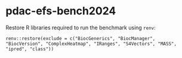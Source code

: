 # pdac-efs-bench2024

Restore R libraries required to run the benchmark using `renv`:
```
renv::restore(exclude = c("BiocGenerics", "BiocManager", "BiocVersion", "ComplexHeatmap", "IRanges", "S4Vectors", "MASS", "ipred", "class"))
```

